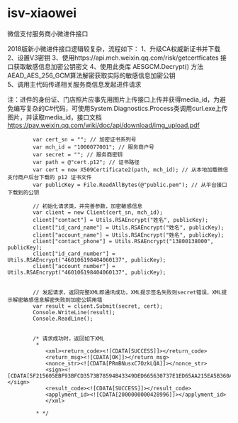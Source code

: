 # isv-xiaowei
微信支付服务商小微进件接口

2018版新小微进件接口逻辑较复杂，流程如下：
1、升级CA权威新证书并下载
2、设置V3密钥
3、使用https://api.mch.weixin.qq.com/risk/getcertficates  接口获取敏感信息加密公钥密文
4、使用此类库 AESGCM.Decrypt() 方法AEAD_AES_256_GCM算法解密获取实际的敏感信息加密公钥            
5、调用主代码传递相关服务商信息发起进件请求
          

注：进件的身份证、门店照片应事先用图片上传接口上传并获得media_id，为避免编写复杂的C#代码，可使用System.Diagnostics.Process类调用curl.exe上传图片，并读取media_id，接口文档 https://pay.weixin.qq.com/wiki/doc/api/download/img_upload.pdf

            var cert_sn = ""; // 加密证书系列号
            var mch_id = "1000077001"; // 服务商户号
            var secret = ""; // 服务商密钥
            var path = @"cert.p12"; // 证书路径
            var cert = new X509Certificate2(path, mch_id); // 从本地加载微信支付商户后台下载的 p12 证书文件
            var publicKey = File.ReadAllBytes(@"public.pem"); // 从平台接口下载到的公钥

            // 初始化请求类，并完善参数，加密敏感信息
            var client = new Client(cert_sn, mch_id);
            client["contact"] = Utils.RSAEncrypt("姓名", publicKey);
            client["id_card_name"] = Utils.RSAEncrypt("姓名", publicKey);
            client["account_name"] = Utils.RSAEncrypt("姓名", publicKey);
            client["contact_phone"] = Utils.RSAEncrypt("13800138000", publicKey);
            client["id_card_number"] = Utils.RSAEncrypt("460106198404060137", publicKey);
            client["account_number"] = Utils.RSAEncrypt("460106198404060137", publicKey);


            // 发起请求，返回完整XML即通讯成功，XML提示签名失败则secret错误，XML提示解密敏感信息解密失败则加密公钥用错 
            var result = client.Submit(secret, cert);
            Console.WriteLine(result);
            Console.ReadLine();


            /* 请求成功时，返回如下XML
             * 
                <xml><return_code><![CDATA[SUCCESS]]></return_code>
                <return_msg><![CDATA[OK]]></return_msg>
                <nonce_str><![CDATA[PRmBNusxC7OzkLQA]]></nonce_str>
                <sign><![CDATA[5F215605EBF93BFCD3573B78594B43349DED665630737E1ED65AA215EA5B360A]]></sign>
                <result_code><![CDATA[SUCCESS]]></result_code>
                <applyment_id><![CDATA[2000000000428996]]></applyment_id>
                </xml>
 
             * */
